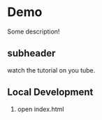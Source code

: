 # Demo

Some description!

## subheader

watch the tutorial on you tube.

## Local Development

1. open index.html